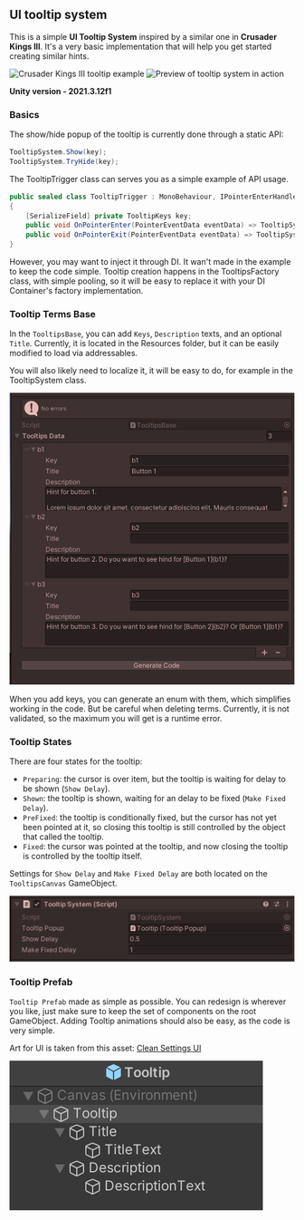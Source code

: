 ## UI tooltip system

This is a simple <b>UI Tooltip System</b> inspired by a similar one in <b>Crusader Kings III</b>. It's a very basic implementation that will help you get started creating similar hints.

![Crusader Kings III tooltip example](Doc/crusader_kings_3.gif)
![Preview of tooltip system in action](Doc/preview.gif)

<b>Unity version - 2021.3.12f1</b>

### Basics

The show/hide popup of the tooltip is currently done through a static API:

```csharp
TooltipSystem.Show(key);
TooltipSystem.TryHide(key);
```

The TooltipTrigger class can serves you as a simple example of API usage.

```csharp
public sealed class TooltipTrigger : MonoBehaviour, IPointerEnterHandler, IPointerExitHandler
{
    [SerializeField] private TooltipKeys key;
    public void OnPointerEnter(PointerEventData eventData) => TooltipSystem.Show(key);
    public void OnPointerExit(PointerEventData eventData) => TooltipSystem.TryHide(key);
}
```

However, you may want to inject it through DI. It wan't made in the example to keep the code simple. Tooltip creation happens in the TooltipsFactory class, with simple pooling, so it will be easy to replace it with your DI Container's factory implementation.

### Tooltip Terms Base

In the `TooltipsBase`, you can add `Keys`, `Description` texts, and an optional `Title`. Currently, it is located in the Resources folder, but it can be easily modified to load via addressables.

You will also likely need to localize it, it will be easy to do, for example in the TooltipSystem class.

![Example of the term base](Doc/terms_base.png)

When you add keys, you can generate an enum with them, which simplifies working in the code. But be careful when deleting terms. Currently, it is not validated, so the maximum you will get is a runtime error.

### Tooltip States

There are four states for the tooltip:
- `Preparing`: the cursor is over item, but the tooltip is waiting for delay to be shown (`Show Delay`).
- `Shown`: the tooltip is shown, waiting for an delay to be fixed (`Make Fixed Delay`).
- `PreFixed`: the tooltip is conditionally fixed, but the cursor has not yet been pointed at it, so closing this tooltip is still controlled by the object that called the tooltip.
- `Fixed`: the cursor was pointed at the tooltip, and now closing the tooltip is controlled by the tooltip itself.

Settings for `Show Delay` and `Make Fixed Delay` are both located on the `TooltipsCanvas` GameObject.

![Main settings of the tooltip system](Doc/main_settings.png)

### Tooltip Prefab

`Tooltip Prefab` made as simple as possible. You can redesign is wherever you like, just make sure to keep the set of components on the root GameObject. Adding Tooltip animations should also be easy, as the code is very simple.

Art for UI is taken from this asset: [Clean Settings UI](https://assetstore.unity.com/packages/tools/gui/clean-settings-ui-65588)

![Example of tooltip prefab](Doc/tooltip_prefab.png)




